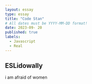 ```yaml
---
layout: essay
type: essay
title: "Code Stan"
# All dates must be YYYY-MM-DD format!
date: 2023-09- 20
published: true
labels:
  - Javascript
  - Real
---
```



## ESLidowally

i am afraid of women 
